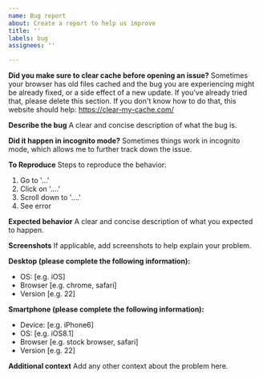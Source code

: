```yaml
---
name: Bug report
about: Create a report to help us improve
title: ''
labels: bug
assignees: ''

---
```


**Did you make sure to clear cache before opening an issue?**
Sometimes your browser has old files cached and the bug you are experiencing might be already fixed, or a side effect of a new update. If you've already tried that, please delete this section. If you don't know how to do that, this website should help: https://clear-my-cache.com/


**Describe the bug**
A clear and concise description of what the bug is.


**Did it happen in incognito mode?**
Sometimes things work in incognito mode, which allows me to further track down the issue.

**To Reproduce**
Steps to reproduce the behavior:
1. Go to '...'
2. Click on '....'
3. Scroll down to '....'
4. See error

**Expected behavior**
A clear and concise description of what you expected to happen.

**Screenshots**
If applicable, add screenshots to help explain your problem.

**Desktop (please complete the following information):**
 - OS: [e.g. iOS]
 - Browser [e.g. chrome, safari]
 - Version [e.g. 22]

**Smartphone (please complete the following information):**
 - Device: [e.g. iPhone6]
 - OS: [e.g. iOS8.1]
 - Browser [e.g. stock browser, safari]
 - Version [e.g. 22]

**Additional context**
Add any other context about the problem here.
